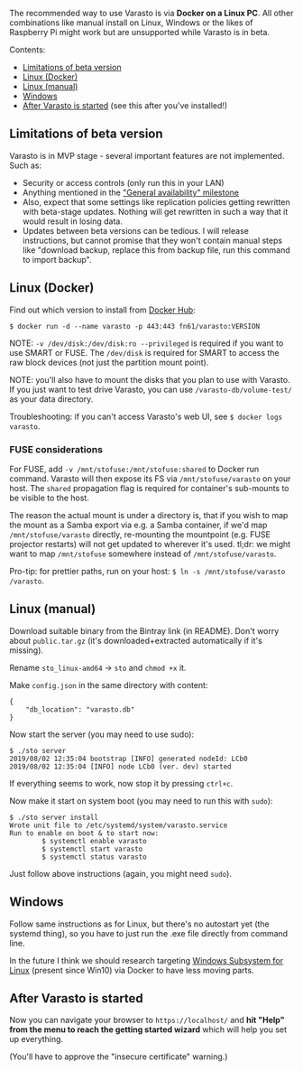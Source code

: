 The recommended way to use Varasto is via **Docker on a Linux PC**. All other combinations
like manual install on Linux, Windows or the likes of Raspberry Pi might work but are
unsupported while Varasto is in beta.

Contents:

- [Limitations of beta version](#limitations-of-beta-version)
- [Linux (Docker)](#linux-docker)
- [Linux (manual)](#linux-manual)
- [Windows](#windows)
- [After Varasto is started](#after-varasto-is-started) (see this after you've installed!)


Limitations of beta version
---------------------------

Varasto is in MVP stage - several important features are not implemented. Such as:

- Security or access controls (only run this in your LAN)
- Anything mentioned in the
  ["General availability" milestone](https://github.com/function61/varasto/milestone/3)
- Also, expect that some settings like replication policies getting rewritten with
  beta-stage updates. Nothing will get rewritten in such a way that it would result in
  losing data.
- Updates between beta versions can be tedious. I will release instructions, but cannot
  promise that they won't contain manual steps like "download backup, replace this from
  backup file, run this command to import backup".


Linux (Docker)
--------------

Find out which version to install from [Docker Hub](https://hub.docker.com/r/fn61/varasto):

```
$ docker run -d --name varasto -p 443:443 fn61/varasto:VERSION
```

NOTE: `-v /dev/disk:/dev/disk:ro --privileged` is required if you want to use SMART or FUSE.
The `/dev/disk` is required for SMART to access the raw block devices (not just the partition
mount point).

NOTE: you'll also have to mount the disks that you plan to use with Varasto. If you just want
to test drive Varasto, you can use `/varasto-db/volume-test/` as your data directory.

Troubleshooting: if you can't access Varasto's web UI, see `$ docker logs varasto`.


### FUSE considerations

For FUSE, add `-v /mnt/stofuse:/mnt/stofuse:shared` to Docker run command. Varasto will then
expose its FS via `/mnt/stofuse/varasto` on your host. The `shared` propagation flag is
required for container's sub-mounts to be visible to the host.

The reason the actual mount is under a directory is, that if you wish to map the mount as
a Samba export via e.g. a Samba container, if we'd map `/mnt/stofuse/varasto` directly,
re-mounting the mountpoint (e.g. FUSE projector restarts) will not get updated to wherever
it's used. tl;dr: we might want to map `/mnt/stofuse` somewhere instead of
`/mnt/stofuse/varasto`.

Pro-tip: for prettier paths, run on your host: `$ ln -s /mnt/stofuse/varasto /varasto`.


Linux (manual)
--------------

Download suitable binary from the Bintray link (in README). Don't worry about `public.tar.gz`
(it's downloaded+extracted automatically if it's missing).

Rename `sto_linux-amd64` -> `sto` and `chmod +x` it.

Make `config.json` in the same directory with content:

```
{	
	"db_location": "varasto.db"
}
```

Now start the server (you may need to use sudo):

```
$ ./sto server
2019/08/02 12:35:04 bootstrap [INFO] generated nodeId: LCb0
2019/08/02 12:35:04 [INFO] node LCb0 (ver. dev) started
```

If everything seems to work, now stop it by pressing `ctrl+c`.

Now make it start on system boot (you may need to run this with `sudo`):

```
$ ./sto server install
Wrote unit file to /etc/systemd/system/varasto.service
Run to enable on boot & to start now:
        $ systemctl enable varasto
        $ systemctl start varasto
        $ systemctl status varasto
```

Just follow above instructions (again, you might need `sudo`).



Windows
-------

Follow same instructions as for Linux, but there's no autostart yet (the systemd thing),
so you have to just run the .exe file directly from command line.

In the future I think we should research targeting
[Windows Subsystem for Linux](https://en.wikipedia.org/wiki/Windows_Subsystem_for_Linux)
(present since Win10) via Docker to have less moving parts.


After Varasto is started
------------------------

Now you can navigate your browser to `https://localhost/` and **hit "Help" from the menu
to reach the getting started wizard** which will help you set up everything.

(You'll have to approve the "insecure certificate" warning.)

